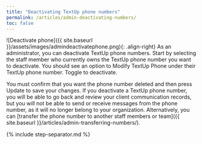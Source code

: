```yaml
---
title: "Deactivating TextUp phone numbers"
permalink: /articles/admin-deactivating-numbers/
toc: false
---
```


![Deactivate phone]({{ site.baseurl }}/assets/images/admindeactivatephone.png){: .align-right} As an administrator, you can deactivate TextUp phone numbers. Start by selecting the staff member who currently owns the TextUp phone number you want to deactivate. You should see an option to Modify TextUp Phone under their TextUp phone number. Toggle to deactivate.

You must confirm that you want the phone number deleted and then press Update to save your changes. If you deactivate a TextUp phone number, you will be able to go back and review your client communication records, but you will not be able to send or receive messages from the phone number, as it will no longer belong to your organization. Alternatively, you can [transfer the phone number to another staff members or team]({{ site.baseurl }}/articles/admin-transferring-numbers/).

{% include step-separator.md %}
